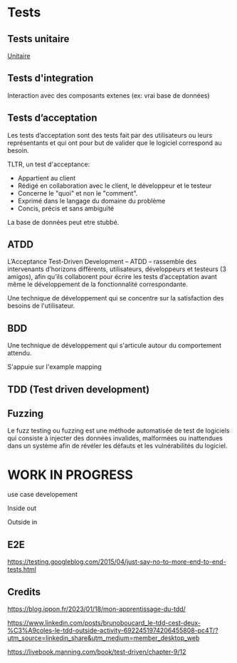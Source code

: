 # Tests

## Tests unitaire

[Unitaire](/tests/unitaire.md)

## Tests d'integration

Interaction avec des composants extenes (ex: vrai base de données)


## Tests d’acceptation

Les tests d’acceptation sont des tests fait par des utilisateurs ou leurs représentants et qui ont pour but de valider que le logiciel correspond au besoin. 

TLTR, un test d'acceptance:

- Appartient au client
- Rédigé en collaboration avec le client, le développeur et le testeur
- Concerne le "quoi" et non le "comment".
- Exprimé dans le langage du domaine du problème
- Concis, précis et sans ambiguïté


La base de données peut etre stubbé.

## ATDD

L’Acceptance Test-Driven Development – ATDD – rassemble des intervenants d’horizons différents, utilisateurs, développeurs et testeurs (3 amigos), afin qu’ils collaborent pour écrire les tests d’acceptation avant même le développement de la fonctionnalité correspondante. 

Une technique de développement qui se concentre sur la satisfaction des besoins de l'utilisateur.


## BDD

Une technique de développement qui s'articule autour du comportement attendu.

S'appuie sur l'example mapping

## TDD (Test driven development)


## Fuzzing

Le fuzz testing ou fuzzing est une méthode automatisée de test de logiciels qui consiste à injecter des données invalides, malformées ou inattendues dans un système afin de révéler les défauts et les vulnérabilités du logiciel. 

# WORK IN PROGRESS

use case developement

Inside out

Outside in

## E2E

https://testing.googleblog.com/2015/04/just-say-no-to-more-end-to-end-tests.html

## Credits

https://blog.ippon.fr/2023/01/18/mon-apprentissage-du-tdd/

https://www.linkedin.com/posts/brunoboucard_le-tdd-cest-deux-%C3%A9coles-le-tdd-outside-activity-6922451974206455808-pc4T/?utm_source=linkedin_share&utm_medium=member_desktop_web

https://livebook.manning.com/book/test-driven/chapter-9/12
